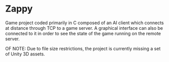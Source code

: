 # Zappy
Game project coded primarily in C composed of an AI client which connects at distance through TCP to a game server. A graphical interface can also be connected to it in order to see the state of the game running on the remote server.

OF NOTE: Due to file size restrictions, the project is currently missing a set of Unity 3D assets. 
